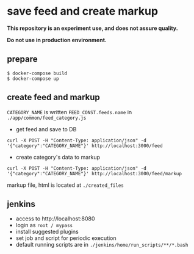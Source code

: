 # save feed and create markup

**This repository is an experiment use, and does not assure quality.**

**Do not use in production environment.**

## prepare

```
$ docker-compose build
$ docker-compose up
```

## create feed and markup

`CATEGORY_NAME` is written `FEED_CONST.feeds.name` in `./app/common/feed_category.js`

* get feed and save to DB

```
curl -X POST -H "Content-Type: application/json" -d '{"category":"CATEGORY_NAME"}' http://localhost:3000/feed
```

* create category's data to markup

```
curl -X POST -H "Content-Type: application/json" -d '{"category":"CATEGORY_NAME"}' http://localhost:3000/feed/markup
```

markup file, html is located at `./created_files`

## jenkins

* access to http://localhost:8080
* login as `root / mypass`
* install suggested plugins
* set job and script for periodic execution
* default running scripts are in `./jenkins/home/run_scripts/**/*.bash`
